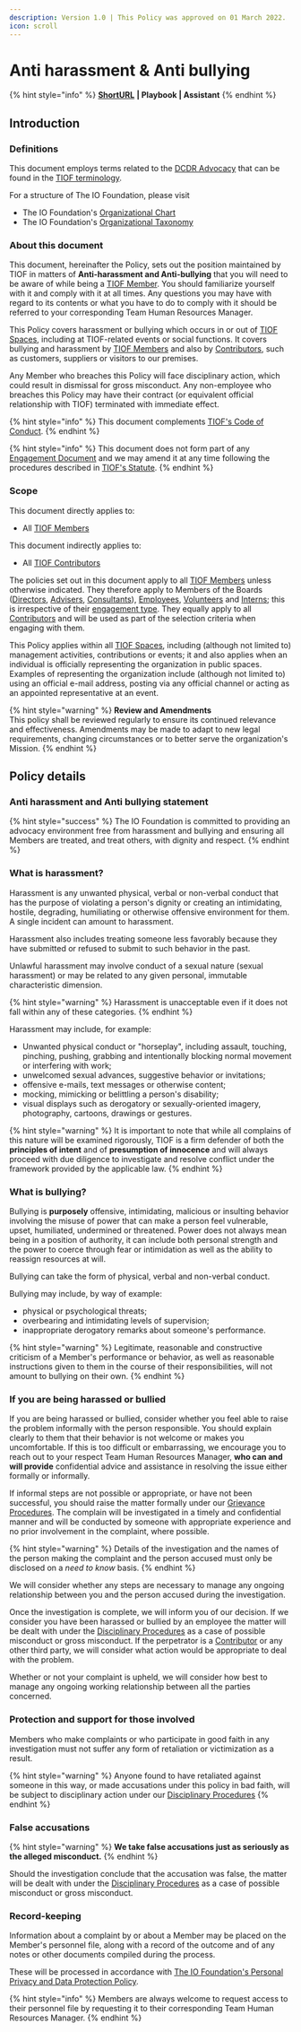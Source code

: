 ```yaml
---
description: Version 1.0 | This Policy was approved on 01 March 2022.
icon: scroll
---
```


# Anti harassment & Anti bullying

{% hint style="info" %}
[**ShortURL**](https://tiof.click/TIOFPolicyAHAB) **| Playbook | Assistant**
{% endhint %}

## Introduction

### Definitions

This document employs terms related to the [DCDR Advocacy](https://tiof.click/DCDRAdvocacy) that can be found in the [TIOF terminology](https://tiof.click/TIOFTerminology).

For a structure of The IO Foundation, please visit

* The IO Foundation's [Organizational Chart](http://tiof.click/TIOFOrgChart)
* The IO Foundation's [Organizational Taxonomy](https://tiof.click/OrgTaxonomy)

### About this document

This document, hereinafter the Policy, sets out the position maintained by TIOF in matters of **Anti-harassment and Anti-bullying** that you will need to be aware of while being a [TIOF Member](https://tiof.click/TIOFTerminology#members). You should familiarize yourself with it and comply with it at all times. Any questions you may have with regard to its contents or what you have to do to comply with it should be referred to your corresponding Team Human Resources Manager.

This Policy covers harassment or bullying which occurs in or out of [TIOF Spaces](https://tiof.click/TIOFTerminology#spaces), including at TIOF-related events or social functions. It covers bullying and harassment by [TIOF Members](https://tiof.click/TIOFTerminology#members) and also by [Contributors](https://tiof.click/TIOFTerminology#contributors), such as customers, suppliers or visitors to our premises.

Any Member who breaches this Policy will face disciplinary action, which could result in dismissal for gross misconduct. Any non-employee who breaches this Policy may have their contract (or equivalent official relationship with TIOF) terminated with immediate effect.

{% hint style="info" %}
This document complements [TIOF's Code of Conduct](https://tiof.click/TIOFPolicyCoC).
{% endhint %}

{% hint style="info" %}
This document does not form part of any [Engagement Document](https://tiof.click/TIOFTerminology#engagement-document) and we may amend it at any time following the procedures described in [TIOF's Statute](https://tiof.click/TIOFStatute).
{% endhint %}

### Scope

This document directly applies to:

* All [TIOF Members](https://tiof.click/TIOFTerminology#members)

This document indirectly applies to:

* All [TIOF Contributors](https://tiof.click/TIOFTerminology#contributors)

The policies set out in this document apply to all [TIOF Members](https://tiof.click/TIOFTerminology#members) unless otherwise indicated. They therefore apply to Members of the Boards ([Directors](https://tiof.click/TIOFTerminology#directors), [Advisers](https://tiof.click/TIOFTerminology#advisers), [Consultants](https://tiof.click/TIOFTerminology#consultants)), [Employees](https://tiof.click/TIOFTerminology#employees), [Volunteers](https://tiof.click/TIOFTerminology#volunteers) and [Interns](https://tiof.click/TIOFTerminology#interns); this is irrespective of their [engagement type](https://tiof.click/TIOFTerminology#engagement-type). They equally apply to all [Contributors](https://tiof.click/TIOFTerminology#contributors) and will be used as part of the selection criteria when engaging with them.

This Policy applies within all [TIOF Spaces](https://tiof.click/TIOFTerminology#spaces), including (although not limited to) management activities, contributions or events; it and also applies when an individual is officially representing the organization in public spaces. Examples of representing the organization include (although not limited to) using an official e-mail address, posting via any official channel or acting as an appointed representative at an event.

{% hint style="warning" %}
**Review and Amendments**\
This policy shall be reviewed regularly to ensure its continued relevance and effectiveness. Amendments may be made to adapt to new legal requirements, changing circumstances or to better serve the organization's Mission.
{% endhint %}

## Policy details

### Anti harassment and Anti bullying statement

{% hint style="success" %}
The IO Foundation is committed to providing an advocacy environment free from harassment and bullying and ensuring all Members are treated, and treat others, with dignity and respect.
{% endhint %}

### What is harassment?

Harassment is any unwanted physical, verbal or non-verbal conduct that has the purpose of violating a person's dignity or creating an intimidating, hostile, degrading, humiliating or otherwise offensive environment for them. A single incident can amount to harassment.

Harassment also includes treating someone less favorably because they have submitted or refused to submit to such behavior in the past.

Unlawful harassment may involve conduct of a sexual nature (sexual harassment) or may be related to any given personal, immutable characteristic dimension.

{% hint style="warning" %}
Harassment is unacceptable even if it does not fall within any of these categories.
{% endhint %}

Harassment may include, for example:

* Unwanted physical conduct or "horseplay", including assault, touching, pinching, pushing, grabbing and intentionally blocking normal movement or interfering with work;
* unwelcomed sexual advances, suggestive behavior or invitations;
* offensive e-mails, text messages or otherwise content;
* mocking, mimicking or belittling a person's disability;
* visual displays such as derogatory or sexually-oriented imagery, photography, cartoons, drawings or gestures.

{% hint style="warning" %}
It is important to note that while all complains of this nature will be examined rigorously, TIOF is a firm defender of both the **principles of intent** and of **presumption of innocence** and will always proceed with due diligence to investigate and resolve conflict under the framework provided by the applicable law.
{% endhint %}

### What is bullying?

Bullying is **purposely** offensive, intimidating, malicious or insulting behavior involving the misuse of power that can make a person feel vulnerable, upset, humiliated, undermined or threatened. Power does not always mean being in a position of authority, it can include both personal strength and the power to coerce through fear or intimidation as well as the ability to reassign resources at will.

Bullying can take the form of physical, verbal and non-verbal conduct.

Bullying may include, by way of example:

* physical or psychological threats;
* overbearing and intimidating levels of supervision;
* inappropriate derogatory remarks about someone's performance.

{% hint style="warning" %}
Legitimate, reasonable and constructive criticism of a Member's performance or behavior, as well as reasonable instructions given to them in the course of their responsibilities, will not amount to bullying on their own.
{% endhint %}

### If you are being harassed or bullied

If you are being harassed or bullied, consider whether you feel able to raise the problem informally with the person responsible. You should explain clearly to them that their behavior is not welcome or makes you uncomfortable. If this is too difficult or embarrassing, we encourage you to reach out to your respect Team Human Resources Manager, **who can and will provide** confidential advice and assistance in resolving the issue either formally or informally.

If informal steps are not possible or appropriate, or have not been successful, you should raise the matter formally under our [Grievance Procedures](https://tiof.click/TIOFHBHR#grievance-procedures). The complain will be investigated in a timely and confidential manner and will be conducted by someone with appropriate experience and no prior involvement in the complaint, where possible.

{% hint style="warning" %}
Details of the investigation and the names of the person making the complaint and the person accused must only be disclosed on a _need to know_ basis.
{% endhint %}

We will consider whether any steps are necessary to manage any ongoing relationship between you and the person accused during the investigation.

Once the investigation is complete, we will inform you of our decision. If we consider you have been harassed or bullied by an employee the matter will be dealt with under the [Disciplinary Procedures](https://tiof.click/TIOFHBHR#disciplinary-procedures) as a case of possible misconduct or gross misconduct. If the perpetrator is a [Contributor](broken-reference) or any other third party, we will consider what action would be appropriate to deal with the problem.

Whether or not your complaint is upheld, we will consider how best to manage any ongoing working relationship between all the parties concerned.

### Protection and support for those involved

Members who make complaints or who participate in good faith in any investigation must not suffer any form of retaliation or victimization as a result.

{% hint style="warning" %}
Anyone found to have retaliated against someone in this way, or made accusations under this policy in bad faith, will be subject to disciplinary action under our [Disciplinary Procedures](http://tiof.click/ProcedureDisciplinary)
{% endhint %}

### False accusations

{% hint style="warning" %}
**We take false accusations just as seriously as the alleged misconduct.**
{% endhint %}

Should the investigation conclude that the accusation was false, the matter will be dealt with under the [Disciplinary Procedures](https://tiof.click/TIOFHBHR#disciplinary-procedures) as a case of possible misconduct or gross misconduct.

### Record-keeping

Information about a complaint by or about a Member may be placed on the Member's personnel file, along with a record of the outcome and of any notes or other documents compiled during the process.

These will be processed in accordance with [The IO Foundation's Personal Privacy and Data Protection Policy](https://tiof.click/TIOFPPDP).

{% hint style="info" %}
Members are always welcome to request access to their personnel file by requesting it to their corresponding Team Human Resources Manager.
{% endhint %}
